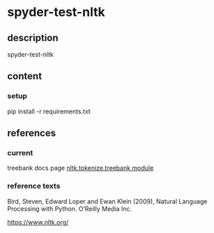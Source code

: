 # spyder-test-nltk

## description

spyder-test-nltk

## content

### setup

pip install -r requirements.txt

## references

### current

treebank docs page [nltk.tokenize.treebank module](https://www.nltk.org/api/nltk.tokenize.treebank.html#module-nltk.tokenize.treebank)

### reference texts

Bird, Steven, Edward Loper and Ewan Klein (2009), Natural Language Processing with Python. O’Reilly Media Inc.

https://www.nltk.org/
